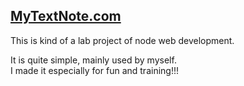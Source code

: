 [MyTextNote.com](http://mytextnote.com)
---------------------------------------

This is kind of a lab project of node web development.

It is quite simple, mainly used by myself.  
I made it especially for fun and training!!!

